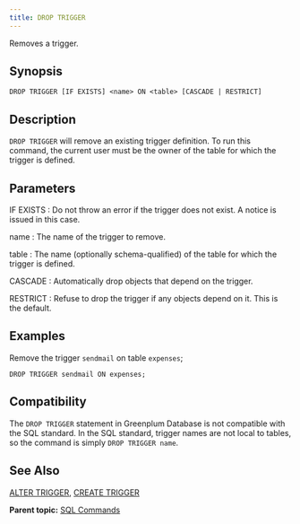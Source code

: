 ```yaml
---
title: DROP TRIGGER 
---
```


Removes a trigger.

## <a id="section2"></a>Synopsis 

``` {#sql_command_synopsis}
DROP TRIGGER [IF EXISTS] <name> ON <table> [CASCADE | RESTRICT]
```

## <a id="section3"></a>Description 

`DROP TRIGGER` will remove an existing trigger definition. To run this command, the current user must be the owner of the table for which the trigger is defined.

## <a id="section4"></a>Parameters 

IF EXISTS
:   Do not throw an error if the trigger does not exist. A notice is issued in this case.

name
:   The name of the trigger to remove.

table
:   The name \(optionally schema-qualified\) of the table for which the trigger is defined.

CASCADE
:   Automatically drop objects that depend on the trigger.

RESTRICT
:   Refuse to drop the trigger if any objects depend on it. This is the default.

## <a id="section5"></a>Examples 

Remove the trigger `sendmail` on table `expenses`;

```
DROP TRIGGER sendmail ON expenses;
```

## <a id="section6"></a>Compatibility 

The `DROP TRIGGER` statement in Greenplum Database is not compatible with the SQL standard. In the SQL standard, trigger names are not local to tables, so the command is simply `DROP TRIGGER name`.

## <a id="section7"></a>See Also 

[ALTER TRIGGER](ALTER_TRIGGER.html), [CREATE TRIGGER](CREATE_TRIGGER.html)

**Parent topic:** [SQL Commands](../sql_commands/sql_ref.html)

